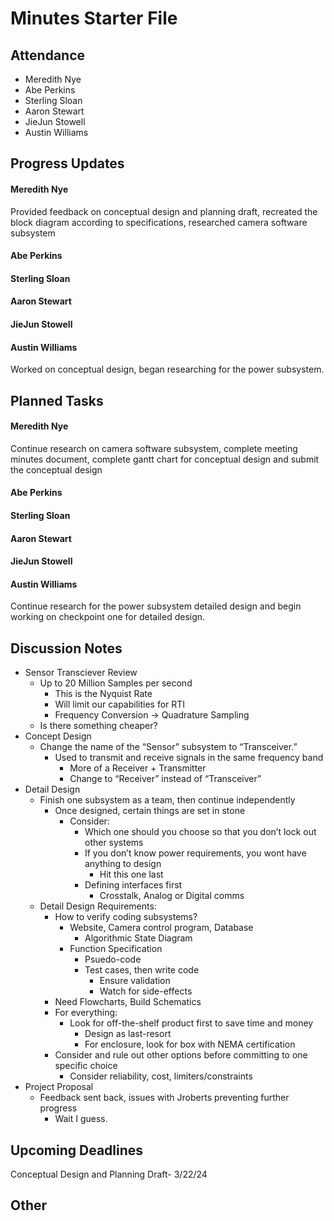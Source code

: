 # Minutes Starter File

## Attendance
   - Meredith Nye
   - Abe Perkins
   - Sterling Sloan
   - Aaron Stewart
   - JieJun Stowell
   - Austin Williams

## Progress Updates
#### Meredith Nye
Provided feedback on conceptual design and planning draft, recreated the block diagram according to specifications, researched camera software subsystem
#### Abe Perkins
#### Sterling Sloan
#### Aaron Stewart
#### JieJun Stowell
#### Austin Williams
Worked on conceptual design, began researching for the power subsystem. 

## Planned Tasks
#### Meredith Nye
Continue research on camera software subsystem, complete meeting minutes document, complete gantt chart for conceptual design and submit the conceptual design
#### Abe Perkins
#### Sterling Sloan
#### Aaron Stewart
#### JieJun Stowell
#### Austin Williams
Continue research for the power subsystem detailed design and begin working on checkpoint one for detailed design.

## Discussion Notes
- Sensor Transciever Review
   - Up to 20 Million Samples per second
      - This is the Nyquist Rate
      - Will limit our capabilities for RTI
      - Frequency Conversion -> Quadrature Sampling
   - Is there something cheaper?
- Concept Design
   - Change the name of the “Sensor” subsystem to “Transceiver.”
      - Used to transmit and receive signals in the same frequency band
         - More of a Receiver + Transmitter
         - Change to “Receiver” instead of “Transceiver”
- Detail Design
   - Finish one subsystem as a team, then continue independently
      - Once designed, certain things are set in stone
         - Consider:
            - Which one should you choose so that you don’t lock out other systems
            - If you don’t know power requirements, you wont have anything to design
               - Hit this one last
            - Defining interfaces first
               - Crosstalk, Analog or Digital comms
   - Detail Design Requirements:
      - How to verify coding subsystems?
         - Website, Camera control program, Database
            - Algorithmic State Diagram
         - Function Specification
            - Psuedo-code
            - Test cases, then write code
               - Ensure validation
               - Watch for side-effects
      - Need Flowcharts, Build Schematics
      - For everything:
         - Look for off-the-shelf product first to save time and money
            - Design as last-resort
            - For enclosure, look for box with NEMA certification
      - Consider and rule out other options before committing to one specific choice
         - Consider reliability, cost, limiters/constraints
- Project Proposal
   - Feedback sent back, issues with Jroberts preventing further progress
      - Wait I guess. 

## Upcoming Deadlines
Conceptual Design and Planning Draft- 3/22/24

## Other
